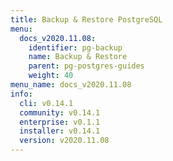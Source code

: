 ```yaml
---
title: Backup & Restore PostgreSQL
menu:
  docs_v2020.11.08:
    identifier: pg-backup
    name: Backup & Restore
    parent: pg-postgres-guides
    weight: 40
menu_name: docs_v2020.11.08
info:
  cli: v0.14.1
  community: v0.14.1
  enterprise: v0.1.1
  installer: v0.14.1
  version: v2020.11.08
---
```


